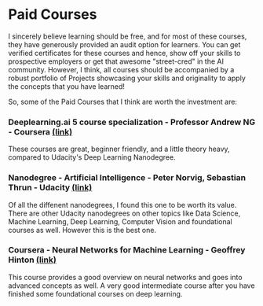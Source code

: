 # Paid Courses
I sincerely believe learning should be free, and for most of these courses, they have generously provided an audit option for learners. You can get verified certificates for these courses and hence, show off your skills to prospective employers or get that awesome "street-cred" in the AI community. However, I think, all courses should be accompanied by a robust portfolio of Projects showcasing your skills and originality to apply the concepts that you have learned! 

So, some of the Paid Courses that I think are worth the  investment are:
### Deeplearning.ai 5 course specialization - Professor Andrew NG - Coursera [(link)](https://www.deeplearning.ai/)
These courses are great, beginner friendly, and a little theory heavy, compared to Udacity's Deep Learning Nanodegree.

### Nanodegree - Artificial Intelligence - Peter Norvig, Sebastian Thrun - Udacity [(link)](https://in.udacity.com/school-of-ai)
Of all the diffenent nanodegrees, I found this one to be worth its value. There are other Udacity nanodegrees on other topics like Data Science, Machine Learning, Deep Learning, Computer Vision and foundational courses as well. However this is the best one.

### Coursera - Neural Networks for Machine Learning - Geoffrey Hinton [(link)](https://www.coursera.org/learn/neural-networks)
This course provides a good overview on neural networks and goes into advanced concepts as well. A very good intermediate course after you have finished some foundational courses on deep learning.
